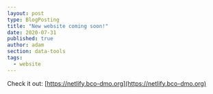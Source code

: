 ```yaml
---
layout: post
type: BlogPosting
title: "New website coming soon!"
date: 2020-07-31
published: true
author: adam
section: data-tools
tags: 
  - website
---
```


Check it out: [https://netlify.bco-dmo.org](https://netlify.bco-dmo.org)
